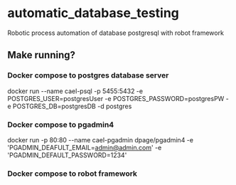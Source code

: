 # automatic_database_testing
Robotic process automation of database postgresql with robot framework

## Make running? 

### Docker compose to postgres database server 
  docker run 
    --name cael-psql 
    -p 5455:5432 
    -e POSTGRES_USER=postgresUser 
    -e POSTGRES_PASSWORD=postgresPW 
    -e POSTGRES_DB=postgresDB 
    -d 
    postgres
### Docker compose to pgadmin4
  docker run -p 80:80 --name cael-pgadmin dpage/pgadmin4 -e 'PGADMIN_DEAFULT_EMAIL=admin@admin.com' -e 'PGADMIN_DEFAULT_PASSWORD=1234'
### Docker compose to robot framework
